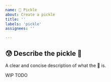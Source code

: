 ```yaml
---
name: 🥒 Pickle
about: Create a pickle
title: ''
labels: 'pickle'
assignees: ''

---
```


## 😰 Describe the pickle 🥒

A clear and concise description of what the 🥒 is.

WIP
TODO


